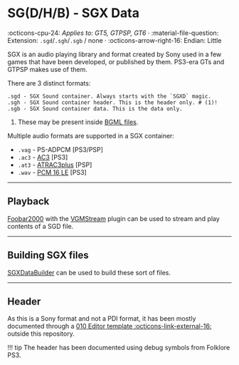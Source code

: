 # SG(D/H/B) - SGX Data

:octicons-cpu-24: *Applies to: GT5, GTPSP, GT6* · :material-file-question: Extension: `.sgd`/`.sgh`/`.sgb` / none · :octicons-arrow-right-16: Endian: Little

SGX is an audio playing library and format created by Sony used in a few games that have been developed, or published by them. PS3-era GTs and GTPSP makes use of them. 

There are 3 distinct formats:

``` { .yaml .annotate }
.sgd - SGX Sound container. Always starts with the `SGXD` magic.
.sgh - SGX Sound container header. This is the header only. # (1)!
.sgb - SGX Sound container data. This is the data only.
```

1.  These may be present inside [BGML files](bgml_bgm_library.md).

Multiple audio formats are supported in a SGX container:

* `.vag` - PS-ADPCM [PS3/PSP]
* `.ac3` - [AC3](https://en.wikipedia.org/wiki/Dolby_Digital) [PS3]
* `.at3` - [ATRAC3plus](https://en.wikipedia.org/wiki/ATRAC#ATRAC3plus) [PSP]
* `.wav` - [PCM 16 LE](https://en.wikipedia.org/wiki/WAV) [PS3]

---

## Playback
[Foobar2000](https://www.foobar2000.org/) with the [VGMStream](https://github.com/vgmstream/vgmstream-releases/releases) plugin can be used to stream and play contents of a SGD file.

---

## Building SGX files
[SGXDataBuilder](https://github.com/Nenkai/SGXDataBuilder) can be used to build these sort of files.

---

## Header

As this is a Sony format and not a PDI format, it has been mostly documented through a [010 Editor template :octicons-link-external-16:](https://github.com/Nenkai/SGXDataBuilder/blob/master/SGXLib.Shared/SGXD.bt) outside this repository.

!!! tip
    The header has been documented using debug symbols from Folklore PS3.
